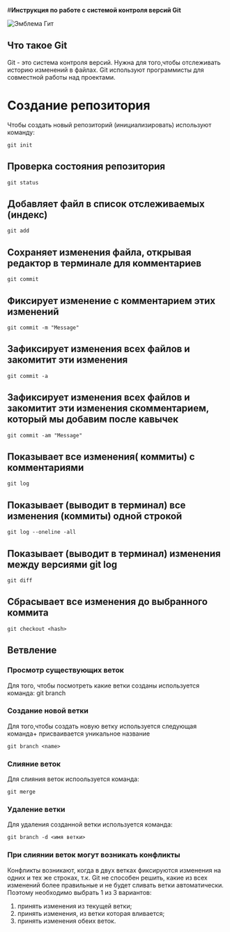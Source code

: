 #**Инструкция по работе с системой контроля версий Git**

![Эмблема Гит](git.jpg)

## Что такое Git

Git - это система контроля версий. Нужна для того,чтобы отслеживать историю изменений в файлах. Git используют программисты для совместной работы над проектами. 

# Создание репозитория

Чтобы создать новый репозиторий (инициализировать) используют команду:

    git init
  
## Проверка состояния репозитория

    git status
## Добавляет файл в список отслеживаемых (индекс)
    git add
## Сохраняет изменения файла, открывая редактор в терминале для комментариев
    git commit 
## Фиксирует изменение с комментарием этих изменений
    git commit -m "Message"
## Зафиксирует изменения всех файлов и закомитит эти изменения
    git commit -a
## Зафиксирует изменения всех файлов и закомитит эти изменения скомментарием, который мы добавим после кавычек
    git commit -am "Message"
## Показывает все изменения( коммиты) с комментариями
    git log
## Показывает (выводит в терминал) все изменения (коммиты) одной строкой
    git log --oneline -all
## Показывает (выводит в терминал) изменения между версиями git log
    git diff
## Сбрасывает все изменения до выбранного коммита
    git checkout <hash>

## Ветвление

### Просмотр существующих веток
Для того, чтобы посмотреть какие ветки созданы используется команда: 
    git branch

### Создание новой ветки
Для того,чтобы создать новую ветку используется следующая команда+ присваивается уникальное название

    git branch <name>

### Слияние веток

Для слияния веток испоользуется команда:

    git merge
    
### Удаление ветки

Для удаления созданной ветки используется команда:

    git branch -d <имя ветки>


### При слиянии веток могут возникать конфликты

Конфликты возникают, когда в двух ветках фиксируются изменения на одних и тех же строках, т.к. Git не способен решить, какие из всех изменений более правильные и не будет сливать ветки автоматически. Поэтому необходимо выбрать 1 из 3 вариантов:
1) принять изменения из текущей ветки;
2) принять изменения, из ветки которая вливается;
3) принять изменения обеих веток.


